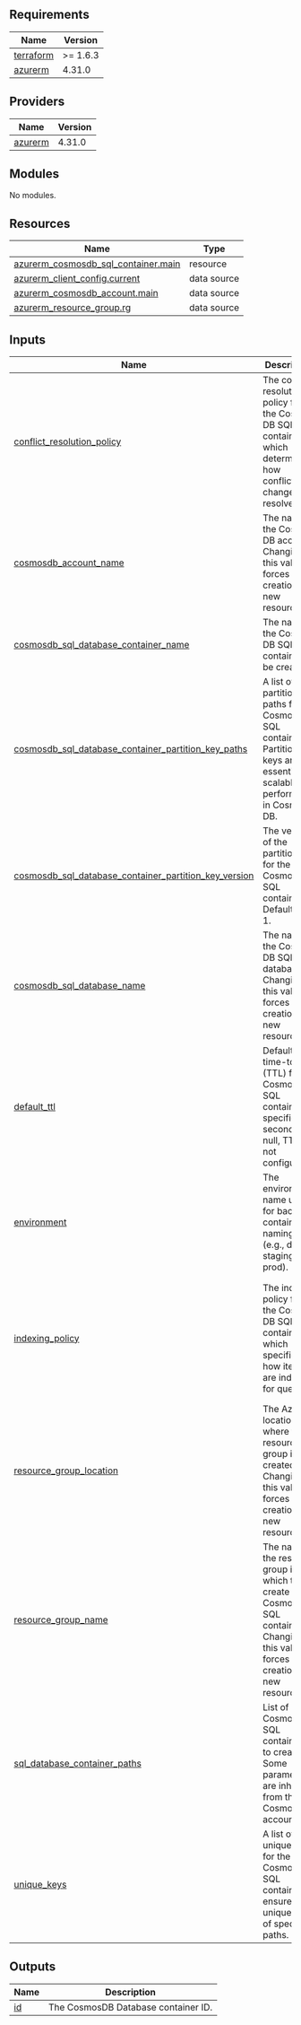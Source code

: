 ## Requirements

| Name | Version |
|------|---------|
| <a name="requirement_terraform"></a> [terraform](#requirement\_terraform) | >= 1.6.3 |
| <a name="requirement_azurerm"></a> [azurerm](#requirement\_azurerm) | 4.31.0 |

## Providers

| Name | Version |
|------|---------|
| <a name="provider_azurerm"></a> [azurerm](#provider\_azurerm) | 4.31.0 |

## Modules

No modules.

## Resources

| Name | Type |
|------|------|
| [azurerm_cosmosdb_sql_container.main](https://registry.terraform.io/providers/hashicorp/azurerm/4.31.0/docs/resources/cosmosdb_sql_container) | resource |
| [azurerm_client_config.current](https://registry.terraform.io/providers/hashicorp/azurerm/4.31.0/docs/data-sources/client_config) | data source |
| [azurerm_cosmosdb_account.main](https://registry.terraform.io/providers/hashicorp/azurerm/4.31.0/docs/data-sources/cosmosdb_account) | data source |
| [azurerm_resource_group.rg](https://registry.terraform.io/providers/hashicorp/azurerm/4.31.0/docs/data-sources/resource_group) | data source |

## Inputs

| Name | Description | Type | Default | Required |
|------|-------------|------|---------|:--------:|
| <a name="input_conflict_resolution_policy"></a> [conflict\_resolution\_policy](#input\_conflict\_resolution\_policy) | The conflict resolution policy for the Cosmos DB SQL container, which determines how conflicting changes are resolved. | <pre>object({<br/>    mode                           = string   # E.g., 'LastWriterWins' or 'Custom'.<br/>    conflict_resolution_path       = string   # Path used for resolving conflicts, applicable for 'LastWriterWins' mode.<br/>  })</pre> | `null` | no |
| <a name="input_cosmosdb_account_name"></a> [cosmosdb\_account\_name](#input\_cosmosdb\_account\_name) | The name of the Cosmos DB account. Changing this value forces the creation of a new resource. | `string` | n/a | yes |
| <a name="input_cosmosdb_sql_database_container_name"></a> [cosmosdb\_sql\_database\_container\_name](#input\_cosmosdb\_sql\_database\_container\_name) | The name of the Cosmos DB SQL container to be created. | `string` | n/a | yes |
| <a name="input_cosmosdb_sql_database_container_partition_key_paths"></a> [cosmosdb\_sql\_database\_container\_partition\_key\_paths](#input\_cosmosdb\_sql\_database\_container\_partition\_key\_paths) | A list of partition key paths for the Cosmos DB SQL container. Partition keys are essential for scalable performance in Cosmos DB. | `list(string)` | <pre>[<br/>  "/myPartitionKey"<br/>]</pre> | no |
| <a name="input_cosmosdb_sql_database_container_partition_key_version"></a> [cosmosdb\_sql\_database\_container\_partition\_key\_version](#input\_cosmosdb\_sql\_database\_container\_partition\_key\_version) | The version of the partition key for the Cosmos DB SQL container. Defaults to 1. | `number` | `1` | no |
| <a name="input_cosmosdb_sql_database_name"></a> [cosmosdb\_sql\_database\_name](#input\_cosmosdb\_sql\_database\_name) | The name of the Cosmos DB SQL database. Changing this value forces the creation of a new resource. | `string` | n/a | yes |
| <a name="input_default_ttl"></a> [default\_ttl](#input\_default\_ttl) | Default time-to-live (TTL) for the Cosmos DB SQL container, specified in seconds. If null, TTL is not configured. | `number` | `null` | no |
| <a name="input_environment"></a> [environment](#input\_environment) | The environment name used for backend container naming (e.g., dev, staging, prod). | `string` | `"dev"` | no |
| <a name="input_indexing_policy"></a> [indexing\_policy](#input\_indexing\_policy) | The indexing policy for the Cosmos DB SQL container, which specifies how items are indexed for queries. | <pre>object({<br/>    indexing_mode = string         # Either 'consistent' or 'none'.<br/>    included_paths = list(object({<br/>      path    = string             # Paths explicitly included in the index.<br/>    }))<br/>    excluded_paths = list(object({<br/>      path = string                # Paths explicitly excluded from the index.<br/>    }))<br/>  })</pre> | `null` | no |
| <a name="input_resource_group_location"></a> [resource\_group\_location](#input\_resource\_group\_location) | The Azure location where the resource group is created. Changing this value forces the creation of a new resource. | `string` | `"West Europe"` | no |
| <a name="input_resource_group_name"></a> [resource\_group\_name](#input\_resource\_group\_name) | The name of the resource group in which to create the Cosmos DB SQL container. Changing this value forces the creation of a new resource. | `string` | n/a | yes |
| <a name="input_sql_database_container_paths"></a> [sql\_database\_container\_paths](#input\_sql\_database\_container\_paths) | List of Cosmos DB SQL containers to create. Some parameters are inherited from the Cosmos DB account. | `string` | n/a | yes |
| <a name="input_unique_keys"></a> [unique\_keys](#input\_unique\_keys) | A list of unique keys for the Cosmos DB SQL container to ensure uniqueness of specified paths. | <pre>list(object({<br/>    paths = list(string)           # Paths defining the unique key constraints.<br/>  }))</pre> | `null` | no |

## Outputs

| Name | Description |
|------|-------------|
| <a name="output_id"></a> [id](#output\_id) | The CosmosDB Database container ID. |
